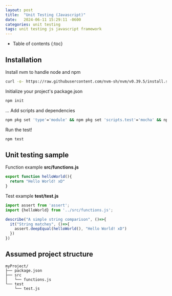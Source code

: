 ```yaml
---
layout: post
title:  "Unit Testing (Javascript)"
date:   2024-06-11 15:29:11 -0600
categories: unit testing
tags: unit testing js javascript framework
---
```

* Table of contents
{:toc}

## Installation
 Install nvm to handle node and npm
```bash
curl -o- https://raw.githubusercontent.com/nvm-sh/nvm/v0.39.5/install.sh | bash
```
 Initialize your project's package.json
```bash
npm init
```
... Add scripts and dependencies
```bash
npm pkg set 'type'='module' && npm pkg set 'scripts.test'='mocha' && npm install --save-dev mocha chai
```
 Run the test!
```bash
npm test
```

## Unit testing sample
Function example **src/functions.js**
```javascript
export function helloWorld(){
  return "Hello World! xD"
}
```

Test example **test/test.js**
```javascript
import assert from 'assert';
import {helloWorld} from '../src/functions.js';

describe("A simple string comparison", ()=>{
  it("String matches", ()=>{
    assert.deepEqual(helloWorld(), "Hello World! xD")
  }) 
})
```

## Assumed project structure
```
myProject/
├── package.json
├── src
│   └── functions.js
└── test
    └── test.js
```
